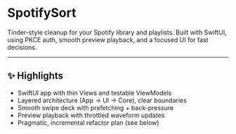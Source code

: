 # SpotifySort

Tinder-style cleanup for your Spotify library and playlists. Built with SwiftUI, using PKCE auth, smooth preview playback, and a focused UI for fast decisions.

---

## ✨ Highlights
- SwiftUI app with thin Views and testable ViewModels
- Layered architecture (App → UI → Core), clear boundaries
- Smooth swipe deck with prefetching + back-pressure
- Preview playback with throttled waveform updates
- Pragmatic, incremental refactor plan (see below)
